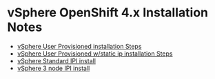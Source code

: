 # vSphere OpenShift 4.x Installation Notes

* [vSphere User Provisioned installation Steps](vsphere-upi-installation.md)
* [vSphere User Provisioned w/static ip installation Steps](vsphere-upi-installation-static-ip.md)
* [vSphere Standard IPI install](vmware-standard-ipi-install.md)
* [vSphere 3 node IPI install](vmware-3-node-ipi-install.md)